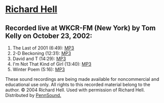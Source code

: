 [Richard Hell](http://richardhell.com/)
=======================================

Recorded live at WKCR-FM (New York) by Tom Kelly on October 23, 2002:
---------------------------------------------------------------------

1.  The Last of 2001 (6:49): [MP3](http://media.sas.upenn.edu/pennsound/authors/Hell/Hell-Richard_01_The-Last-of-2001_wkcr_10-23-02.mp3)
2.  2-D Beckoning (12:31): [MP3](http://media.sas.upenn.edu/pennsound/authors/Hell/Hell-Richard_02_2-D-Beckoning_wkcr_10-23-02.mp3)
3.  David and T (14:29): [MP3](http://media.sas.upenn.edu/pennsound/authors/Hell/Hell-Richard_03_David-and-T_wkcr_10-23-02.mp3)
4.  I'm Not That Kind of Girl (13:40): [MP3](http://media.sas.upenn.edu/pennsound/authors/Hell/Hell-Richard_04_I%27m-Not-That-Kind-of-Girl_wkcr_10-23-02.mp3)
5.  Winter Poem (5:16): [MP3](http://media.sas.upenn.edu/pennsound/authors/Hell/Hell-Richard_05_Winter-Poem_wkcr_10-23-02.mp3)

These sound recordings are being made available for noncommercial and educational use only. All
rights to this recorded material belong to the author. © 2004 Richard Hell. Used with
permission of Richard Hell. Distributed by
[PennSound.](http://writing.upenn.edu/pennsound)
